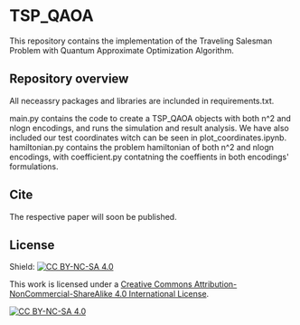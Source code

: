 # TSP_QAOA

This repository contains the implementation of the Traveling Salesman Problem with Quantum Approximate Optimization Algorithm.

## Repository overview

All neceassry packages and libraries are inclunded in requirements.txt.

main.py contains the code to create a TSP_QAOA objects with both n^2 and nlogn encodings, and runs the simulation and result analysis.
We have also included our test coordinates witch can be seen in plot_coordinates.ipynb.
hamiltonian.py contains the problem hamiltonian of both n^2 and nlogn encodings, with coefficient.py contatning the coeffients in both encodings' formulations.

## Cite

The respective paper will soon be published.

## License

Shield: [![CC BY-NC-SA 4.0][cc-by-nc-sa-shield]][cc-by-nc-sa]

This work is licensed under a
[Creative Commons Attribution-NonCommercial-ShareAlike 4.0 International License][cc-by-nc-sa].

[![CC BY-NC-SA 4.0][cc-by-nc-sa-image]][cc-by-nc-sa]

[cc-by-nc-sa]: http://creativecommons.org/licenses/by-nc-sa/4.0/
[cc-by-nc-sa-image]: https://licensebuttons.net/l/by-nc-sa/4.0/88x31.png
[cc-by-nc-sa-shield]: https://img.shields.io/badge/License-CC%20BY--NC--SA%204.0-lightgrey.svg
